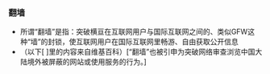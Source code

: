 #### 
### 翻墙
- 所谓“翻墙”是指：突破横亘在互联网用户与国际互联网之间的、类似GFW这种“墙”的封锁，使互联网用户在国际互联网里畅游、自由获取公开信息
- （以下[ ]里的内容来自维基百科）[“翻墙”也被引申为突破网络审查浏览中国大陆境外被屏蔽的网站或使用服务的行为。]


